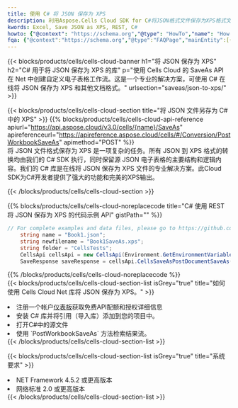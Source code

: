 ```yaml
---
title: 使用 C# 将 JSON 保存为 XPS
description: 利用Aspose.Cells Cloud SDK for C#将JSON格式文件保存为XPS格式文件。
kwords: Excel, Save JSON as XPS, REST, C#
howto: {"@context": "https://schema.org","@type": "HowTo","name": "How to save JSON as XPS using the Cells Cloud Net library.","description": "How to save JSON as XPS using the Cells Cloud Net library.","image": {"@type": "ImageObject"},"url": "/net/saveas/json-to-xps/","step": [{ "@type": "HowToStep","name": "How to save JSON as XPS using the Cells Cloud Net library. step 1", "image": {"@type": "ImageObject",},"url": "/net/saveas/json-to-xps/","text": "Register an account at <a href='https://dashboard.aspose.cloud/'>Dashboard</a> to get free API quota & authorization details",},{ "@type": "HowToStep","name": "How to save JSON as XPS using the Cells Cloud Net library. step 1", "image": {"@type": "ImageObject",},"url": "/net/saveas/json-to-xps/","text": "Install C# library and add the reference (import the library) to your project.",},{ "@type": "HowToStep","name": "How to save JSON as XPS using the Cells Cloud Net library. step 1", "image": {"@type": "ImageObject",},"url": "/net/saveas/json-to-xps/","text": "Open the source file in C#",},{ "@type": "HowToStep","name": "How to save JSON as XPS using the Cells Cloud Net library. step 1", "image": {"@type": "ImageObject",},"url": "/net/saveas/json-to-xps/","text": "Use the `PostWorkbookSaveAs` method to retrieve the resulting stream.",}, ],"supply": {"@type": "HowToSupply","name": "document"},"tool": [{"@type": "HowToTool","name": "Visual Studio, Visual Studio Code, Rider"},{"@type": "HowToTool","name": "Aspose Cells"}],"totalTime": "PT6M"}
fqa: {"@context":"https://schema.org","@type":"FAQPage","mainEntity":[{"@type":"Question","name":"Why save file as other formats file in C# using REST API?","acceptedAnswer":{"@type":"Answer","text":"Documents are encoded in many ways, and some files may be incompatible with the software you use. To open and read such files, just save them as appropriate file formats.<br/><ol><li>Install .NET SDK and add the reference (import the library) to your project.</li><li>Open the source file in C# using REST API.</li><li>Call the PostWorkbookSaveAsRequest() method, passing an output filename with required extension.</li><li>Get the result of save as a separate file.</li></ol>"}},{"@type":"Question","name":"What file formats can I save as with your C# library?","acceptedAnswer":{"@type":"Answer","text":"We support a variety of file formats for conversion using .NET library, including XLSX, Excel, xls , PDF, CSV, HTML, Markdown, XML, PNG, JPG, TIFF, Json, TXT and many more."}},{"@type":"Question","name":"What is the maximum allowed file size for conversion using this .NET library?","acceptedAnswer":{"@type":"Answer","text":"There are no file size limits for format conversions using .NET library."}}]}
---
```

{{< blocks/products/cells/cells-cloud-banner h1="将 JSON 保存为 XPS" h2="C# 用于将 JSON 保存为 XPS 的库" p="使用 Cells Cloud 的 SaveAs API 在 Net 中创建自定义电子表格工作流。这是一个专业的解决方案，可使用 C# 在线将 JSON 保存为 XPS 和其他文档格式。" urlsection="saveas/json-to-xps/" >}}

{{< blocks/products/cells/cells-cloud-section title="将 JSON 文件另存为 C# 中的 XPS" >}}
{{% blocks/products/cells/cells-cloud-api-reference apiurl="https://api.aspose.cloud/v3.0/cells/{name}/SaveAs" apireferenceurl="https://apireference.aspose.cloud/cells/#/Conversion/PostWorkbookSaveAs" apimethod="POST" %}}
<br/>
将 JSON 文件格式保存为 XPS 是一项复杂的任务。所有 JSON 到 XPS 格式的转换均由我们的 C# SDK 执行，同时保留源 JSON 电子表格的主要结构和逻辑内容。我们的 C# 库是在线将 JSON 保存为 XPS 文件的专业解决方案。此Cloud SDK为C#开发者提供了强大的功能和完美的XPS输出。

{{< /blocks/products/cells/cells-cloud-section >}}

{{% blocks/products/cells/cells-cloud-noreplacecode title="C# 使用 REST 将 JSON 保存为 XPS 的代码示例 API" gistPath="" %}}
  
```cs
// For complete examples and data files, please go to https://github.com/aspose-cells-cloud/aspose-cells-cloud-dotnet/
    string name = "Book1.json";
    string newfilename = "Book1SaveAs.xps";
    string folder = "CellsTests";
    CellsApi cellsApi = new CellsApi(Environment.GetEnvironmentVariable("ProductClientId"), Environment.GetEnvironmentVariable("ProductClientSecret"));
    SaveResponse saveResponse = cellsApi.CellsSaveAsPostDocumentSaveAs(name, null, newfilename, null,null,folder);
```
  
{{% /blocks/products/cells/cells-cloud-noreplacecode %}}
<br/>
{{< blocks/products/cells/cells-cloud-section-list isGrey="true" title="如何使用 Cells Cloud Net 库将 JSON 保存为 XPS。" >}}
<li>注册一个帐户<a href="https://dashboard.aspose.cloud/">仪表板</a>获取免费API配额和授权详细信息</li>
<li>安装 C# 库并将引用（导入库）添加到您的项目中。</li>
<li>打开C#中的源文件</li>
<li>使用 `PostWorkbookSaveAs` 方法检索结果流。</li>
{{< /blocks/products/cells/cells-cloud-section-list >}}

{{< blocks/products/cells/cells-cloud-section-list isGrey="true" title="系统要求" >}}
<li>NET Framework 4.5.2 或更高版本</li>
<li>网络标准 2.0 或更高版本</li>
{{< /blocks/products/cells/cells-cloud-section-list >}}
